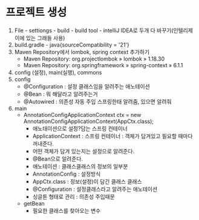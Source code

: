 # 프로젝트 생성

1. File - settiongs - build - build tool - intelliJ IDEA로 두개 다 바꾸기(인텔리제이에 있는 그래들 사용)
2. build.gradle - java{sourceCompatibility = '21'}
3. Maven Repository에서 lombok, spring context 추가하기
   - Maven Repository: org.projectlombok » lombok » 1.18.30
   - Maven Repository: org.springframework » spring-context » 6.1.1
4. config (설정), main(실행), commons
5. config 
   - @Configuration : 설정 클래스임을 알려주는 애노테이션
   - @Bean : 뭐 해달라고 알려주는거
   - @Autowired : 의존성 자동 주입 스프링한태 알려줌, 있으면 알려줘
6. main
   - AnnotationConfigApplicationContext ctx = new AnnotationConfigApplicationContext(AppCtx.class);
     - 애노태이션으로 설정?담는 스프링 컨테이너
     - ApplicationContext : 스프링 컨테이너 : 객체가 담겨있고 필요할 때마다 꺼내준다.
     - 어떤 객체가 담겨 있는지는 설정으로 알려준다.
     - @Bean으로 알려준다.
     - 애노테이션 : 클래스클래스의 정보의 일부분
     - AnnotationConfig : 설정방식
     - AppCtx.class : 정보(설정)이 담긴 클래스 클래스
     - @Configuration : 설정클래스라고 알려주는 애노테이션
     - 싱글톤 형태로 관리 : 의존성 주입때문
   - getBean
     - 필요한 클래스를 찾아오는 변수
